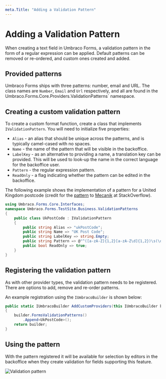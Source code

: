 ```yaml
---
meta.Title: "Adding a Validation Pattern"
---
```


# Adding a Validation Pattern

When creating a text field in Umbraco Forms, a validation pattern in the form of a regular expression can be applied. Default patterns can be removed or re-ordered, and custom ones created and added.

## Provided patterns

Umbraco Forms ships with three patterns: number, email and URL.  The class names are `Number`, `Email` and `Url` respectively, and all are found in the `
`Umbraco.Forms.Core.Providers.ValidationPatterns` namespace.

## Creating a custom validation pattern

To create a custom format function, create a class that implements `IValidationPattern`.  You will need to initialize five properties:

- `Alias` - an alias that should be unique across the patterns, and is typically camel-cased with no spaces.
- `Name` - the name of the pattern that will be visible in the backoffice.
- `LabelKey` - as an alternative to providing a name, a translation key can be provided. This will be used to look-up the name in the correct language for the backoffice user.
- `Pattern` - the regular expression pattern.
- `ReadOnly` - a flag indicating whether the pattern can be edited in the backoffice.

The following example shows the implementation of a pattern for a United Kingdom postcode (credit for the [pattern](https://stackoverflow.com/a/69806181/489433) to [Mecanik](https://stackoverflow.com/users/6583298/mecanik) at StackOverflow).

```csharp
using Umbraco.Forms.Core.Interfaces;
namespace Umbraco.Forms.TestSite.Business.ValidationPatterns
{
    public class UkPostCode : IValidationPattern
    {
        public string Alias => "ukPostCode";
        public string Name => "UK Post Code";
        public string LabelKey => string.Empty;
        public string Pattern => @"^([a-zA-Z]{1,2}[a-zA-Z\d]{1,2})\s(\d[a-zA-Z]{2})$";
        public bool ReadOnly => true;
    }
}
```

## Registering the validation pattern

As with other provider types, the validation pattern needs to be registered. There are options to add, remove and re-order patterns.

An example registration using the `IUmbracoBuilder` is shown below:

```csharp
public static IUmbracoBuilder AddCustomProviders(this IUmbracoBuilder builder)
{
    builder.FormsValidationPatterns()
        .Append<UkPostCode>();
    return builder;
}
```

## Using the pattern

With the pattern registered it will be available for selection by editors in the backoffice when they create validation for fields supporting this feature.

![Validation pattern](images/validation-pattern.png)
